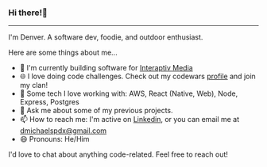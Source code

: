 ### Hi there!👋

---

I'm Denver. A software dev, foodie, and outdoor enthusiast. 

Here are some things about me...

- 🔭 I'm currently building software for [Interaptiv Media](https://interaptiv.com)
- 🌐 I love doing code challenges. Check out my codewars [profile](https://www.codewars.com/users/denvermccarthy) and join my clan!
- 🌱 Some tech I love working with: AWS, React (Native, Web), Node, Express, Postgres
- 💬 Ask me about some of my previous projects.
- 📫 How to reach me: I'm active on [Linkedin](https://www.linkedin.com/in/denvermccarthy/), or you can email me at dmichaelspdx@gmail.com
- 😄 Pronouns: He/Him

I'd love to chat about anything code-related. Feel free to reach out!

